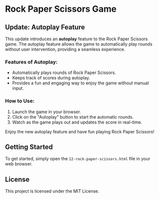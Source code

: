 # Rock Paper Scissors Game

## Update: Autoplay Feature

This update introduces an **autoplay** feature to the Rock Paper Scissors game. The autoplay feature allows the game to automatically play rounds without user intervention, providing a seamless experience.

### Features of Autoplay:

-   Automatically plays rounds of Rock Paper Scissors.
-   Keeps track of scores during autoplay.
-   Provides a fun and engaging way to enjoy the game without manual input.

### How to Use:

1. Launch the game in your browser.
2. Click on the "Autoplay" button to start the automatic rounds.
3. Watch as the game plays out and updates the score in real-time.

Enjoy the new autoplay feature and have fun playing Rock Paper Scissors!

## Getting Started

To get started, simply open the `12-rock-paper-scissors.html` file in your web browser.

## License

This project is licensed under the MIT License.
